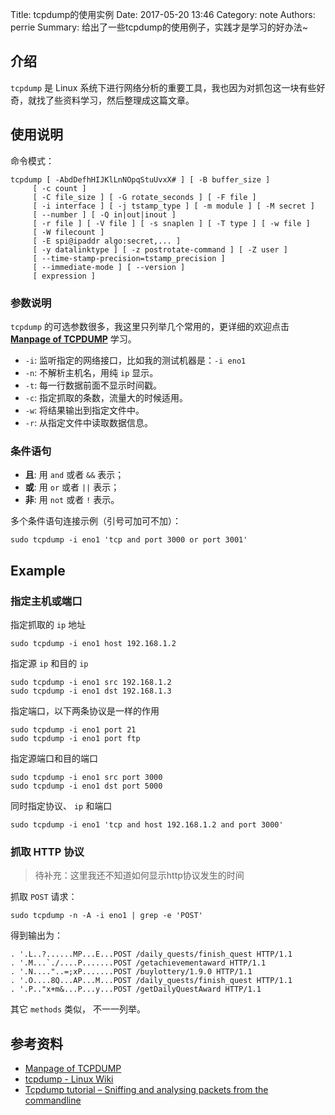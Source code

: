 Title: tcpdump的使用实例
Date: 2017-05-20 13:46
Category: note
Authors: perrie
Summary: 给出了一些tcpdump的使用例子，实践才是学习的好办法~


## 介绍

`tcpdump` 是 Linux 系统下进行网络分析的重要工具，我也因为对抓包这一块有些好奇，就找了些资料学习，然后整理成这篇文章。


## 使用说明

命令模式：

    tcpdump [ -AbdDefhHIJKlLnNOpqStuUvxX# ] [ -B buffer_size ]     
	     [ -c count ] 	    
	     [ -C file_size ] [ -G rotate_seconds ] [ -F file ] 	    
	     [ -i interface ] [ -j tstamp_type ] [ -m module ] [ -M secret ]
	     [ --number ] [ -Q in|out|inout ] 
	     [ -r file ] [ -V file ] [ -s snaplen ] [ -T type ] [ -w file ] 
	     [ -W filecount ] 
	     [ -E spi@ipaddr algo:secret,... ] 
	     [ -y datalinktype ] [ -z postrotate-command ] [ -Z user ] 
	     [ --time-stamp-precision=tstamp_precision ] 
	     [ --immediate-mode ] [ --version ] 
	     [ expression ] 
 

### 参数说明

`tcpdump` 的可选参数很多，我这里只列举几个常用的，更详细的欢迎点击 **[Manpage of TCPDUMP](http://www.tcpdump.org/tcpdump_man.html)** 学习。

- `-i`: 监听指定的网络接口，比如我的测试机器是：`-i eno1`
- `-n`: 不解析主机名，用纯 `ip` 显示。
- `-t`: 每一行数据前面不显示时间戳。
- `-c`: 指定抓取的条数，流量大的时候适用。
- `-w`: 将结果输出到指定文件中。
- `-r`: 从指定文件中读取数据信息。

### 条件语句

-   **且**: 用 `and` 或者 `&&` 表示；
-  **或**: 用 `or` 或者 `||` 表示；
-  **非**: 用 `not` 或者 `!` 表示。

多个条件语句连接示例（引号可加可不加）： 
    
	sudo tcpdump -i eno1 'tcp and port 3000 or port 3001'

## Example

### 指定主机或端口

指定抓取的 `ip` 地址

	sudo tcpdump -i eno1 host 192.168.1.2

指定源 `ip` 和目的 `ip`

	sudo tcpdump -i eno1 src 192.168.1.2
 	sudo tcpdump -i eno1 dst 192.168.1.3

指定端口，以下两条协议是一样的作用
	
	sudo tcpdump -i eno1 port 21
	sudo tcpdump -i eno1 port ftp

指定源端口和目的端口

	sudo tcpdump -i eno1 src port 3000 
	sudo tcpdump -i eno1 dst port 5000

同时指定协议、 `ip` 和端口

	sudo tcpdump -i eno1 'tcp and host 192.168.1.2 and port 3000'

### 抓取 HTTP 协议

> 待补充：这里我还不知道如何显示http协议发生的时间

抓取 `POST` 请求：

    sudo tcpdump -n -A -i eno1 | grep -e 'POST'

得到输出为：

    . '.L..?......MP...E...POST /daily_quests/finish_quest HTTP/1.1
    . '.M...`./....P.......POST /getachievementaward HTTP/1.1
    . '.N...."..=;xP.......POST /buylottery/1.9.0 HTTP/1.1
    . '.O....8Q...AP...M...POST /daily_quests/finish_quest HTTP/1.1
    . '.P.."x+m&...P...y...POST /getDailyQuestAward HTTP/1.1

其它 `methods` 类似， 不一一列举。

## 参考资料

- [Manpage of TCPDUMP](http://www.tcpdump.org/tcpdump_man.html)
- [tcpdump - Linux Wiki](http://linuxwiki.github.io/NetTools/tcpdump.html)
- [Tcpdump tutorial – Sniffing and analysing packets from the commandline](http://www.binarytides.com/tcpdump-tutorial-sniffing-analysing-packets/)


